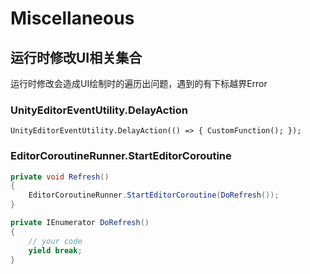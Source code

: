 # Miscellaneous

## 运行时修改UI相关集合

运行时修改会造成UI绘制时的遍历出问题，遇到的有下标越界Error

### UnityEditorEventUtility.DelayAction

```text
UnityEditorEventUtility.DelayAction(() => { CustomFunction(); });
```

### EditorCoroutineRunner.StartEditorCoroutine

```csharp
private void Refresh()
{
    EditorCoroutineRunner.StartEditorCoroutine(DoRefresh());
}

private IEnumerator DoRefresh()
{
    // your code
    yield break;
}
```

